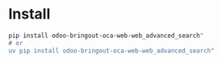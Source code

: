 # Install

```bash
pip install odoo-bringout-oca-web-web_advanced_search"
# or
uv pip install odoo-bringout-oca-web-web_advanced_search"
```
